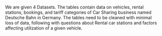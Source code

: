 We are given 4 Datasets. The tables contain data on vehicles, rental stations, bookings, and tariff categories of Car Sharing business named Deutsche Bahn in Germany. The tables need to be cleaned with minimal loss of data,  following with questions about Rental car stations and factors affecting utilization of a given vehicle.
